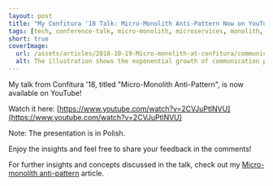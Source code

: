 ```yaml
---
layout: post
title: "My Confitura '18 Talk: Micro-Monolith Anti-Pattern Now on YouTube!"
tags: [tech, conference-talk, micro-monolith, microservices, monolith, architecture, design, patterns, anti-patterns]
short: true
coverImage:
  url: /assets/articles/2018-10-19-Micro-monolith-at-confitura/communication-paths.png
  alt: The illustration shows the exponential growth of communication paths as nodes increase
---
```


My talk from Confitura '18, titled "Micro-Monolith Anti-Pattern", is now available on YouTube!

Watch it here: [https://www.youtube.com/watch?v=2CVJuPtlNVU](https://www.youtube.com/watch?v=2CVJuPtlNVU)

Note: The presentation is in Polish.

Enjoy the insights and feel free to share your feedback in the comments!

For further insights and concepts discussed in the talk, check out my [Micro-monolith anti-pattern](http://localhost:4000/2017/01/30/Micro-monolith-Anti-pattern.html) article.
